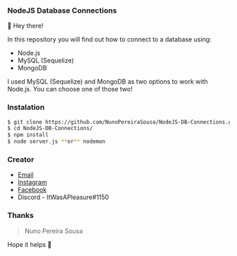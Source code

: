 ### NodeJS Database Connections

🦉 Hey there!

In this repository you will find out how to connect to a database using:
* Node.js
* MySQL (Sequelize)
* MongoDB 

I used MySQL (Sequelize) and MongoDB as two options to work with Node.js. You can choose one of those two!

### Instalation
```sh
$ git clone https://github.com/NunoPereiraSousa/NodeJS-DB-Connections.git
$ cd NodeJS-DB-Connections/
$ npm install
$ node server.js **or** nodemon
```

### Creator

* [Email](mailto:9180579@esmad.ipp.pt)
* [Instagram](https://www.instagram.com/nunopereirasousa/)
* [Facebook](https://www.facebook.com/nuno.sousa.9655806/)
* Discord - ItWasAPleasure#1150

### Thanks

> Nuno Pereira Sousa

Hope it helps :snake:
